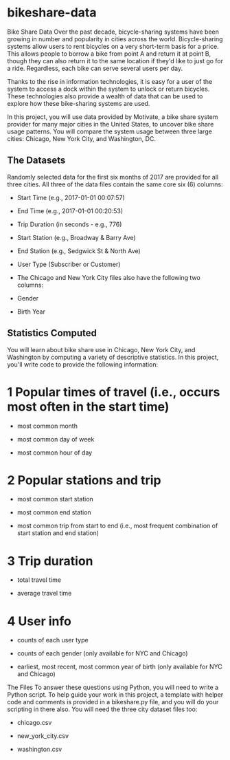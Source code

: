 # bikeshare-data
Bike Share Data
Over the past decade, bicycle-sharing systems have been growing in number and popularity in cities across the world. Bicycle-sharing systems allow users to rent bicycles on a very short-term basis for a price. This allows people to borrow a bike from point A and return it at point B, though they can also return it to the same location if they'd like to just go for a ride. Regardless, each bike can serve several users per day.

Thanks to the rise in information technologies, it is easy for a user of the system to access a dock within the system to unlock or return bicycles. These technologies also provide a wealth of data that can be used to explore how these bike-sharing systems are used.

In this project, you will use data provided by Motivate, a bike share system provider for many major cities in the United States, to uncover bike share usage patterns. You will compare the system usage between three large cities: Chicago, New York City, and Washington, DC.

## The Datasets
Randomly selected data for the first six months of 2017 are provided for all three cities. All three of the data files contain the same core six (6) columns:

- Start Time (e.g., 2017-01-01 00:07:57)

- End Time (e.g., 2017-01-01 00:20:53)

- Trip Duration (in seconds - e.g., 776)

- Start Station (e.g., Broadway & Barry Ave)

- End Station (e.g., Sedgwick St & North Ave)

- User Type (Subscriber or Customer)

* The Chicago and New York City files also have the following two columns:

- Gender

- Birth Year


## Statistics Computed
You will learn about bike share use in Chicago, New York City, and Washington by computing a variety of descriptive statistics. In this project, you'll write code to provide the following information:

# 1 Popular times of travel (i.e., occurs most often in the start time)

- most common month

- most common day of week

- most common hour of day

# 2 Popular stations and trip

- most common start station

- most common end station

- most common trip from start to end (i.e., most frequent combination of start station and end station)

# 3 Trip duration

- total travel time

- average travel time

# 4 User info

- counts of each user type

- counts of each gender (only available for NYC and Chicago)

- earliest, most recent, most common year of birth (only available for NYC and Chicago)

The Files
To answer these questions using Python, you will need to write a Python script. To help guide your work in this project, a template with helper code and comments is provided in a bikeshare.py file, and you will do your scripting in there also. You will need the three city dataset files too:

- chicago.csv

- new_york_city.csv

- washington.csv

